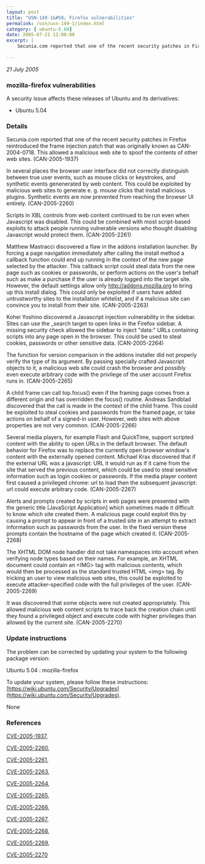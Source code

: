 ```yaml
---
layout: post
title: "USN-149-1&#58; Firefox vulnerabilities"
permalink: /usn/usn-149-1/index.html
category: [ ubuntu-5.04]
date: 2005-07-21 12:00:00
excerpt: |
    Secunia.com reported that one of the recent security patches in Firefox reintroduced the frame injection patch that was originally known as CAN-2004-0718. This allowed a malicious web site to spoof the contents of other web sites. (CAN-2005-1937)
    
--- 
```

 
 

*21 July 2005*

### mozilla-firefox vulnerabilities

A security issue affects these releases of Ubuntu and its derivatives:

* Ubuntu 5.04

### Details

Secunia.com reported that one of the recent security patches in Firefox reintroduced the frame injection patch that was originally known as CAN-2004-0718. This allowed a malicious web site to spoof the contents of other web sites. (CAN-2005-1937)

In several places the browser user interface did not correctly distinguish between true user events, such as mouse clicks or keystrokes, and synthetic events genenerated by web content. This could be exploited by malicious web sites to generate e. g. mouse clicks that install malicious plugins. Synthetic events are now prevented from reaching the browser UI entirely. (CAN-2005-2260)

Scripts in XBL controls from web content continued to be run even when Javascript was disabled. This could be combined with most script-based exploits to attack people running vulnerable versions who thought disabling Javascript would protect them. (CAN-2005-2261)

Matthew Mastracci discovered a flaw in the addons installation launcher. By forcing a page navigation immediately after calling the install method a callback function could end up running in the context of the new page selected by the attacker. This callback script could steal data from the new page such as cookies or passwords, or perform actions on the user&#39;s behalf such as make a purchase if the user is already logged into the target site. However, the default settings allow only http://addons.mozilla.org to bring up this install dialog. This could only be exploited if users have added untrustworthy sites to the installation whitelist, and if a malicious site can convince you to install from their site. (CAN-2005-2263)

Kohei Yoshino discovered a Javascript injection vulnerability in the sidebar. Sites can use the _search target to open links in the Firefox sidebar. A missing security check allowed the sidebar to inject &quot;data:&quot; URLs containing scripts into any page open in the browser. This could be used to steal cookies, passwords or other sensitive data. (CAN-2005-2264)

The function for version comparison in the addons installer did not properly verify the type of its argument. By passing specially crafted Javascript objects to it, a malicious web site could crash the browser and possibly even execute arbitrary code with the privilege of the user account Firefox runs in. (CAN-2005-2265)

A child frame can call top.focus() even if the framing page comes from a different origin and has overridden the focus() routine. Andreas Sandblad discovered that the call is made in the context of the child frame. This could be exploited to steal cookies and passwords from the framed page, or take actions on behalf of a signed-in user. However, web sites with above properties are not very common. (CAN-2005-2266)

Several media players, for example Flash and QuickTime, support scripted content with the ability to open URLs in the default browser. The default behavior for Firefox was to replace the currently open browser window&#39;s content with the externally opened content. Michael Krax discovered that if the external URL was a javascript: URL it would run as if it came from the site that served the previous content, which could be used to steal sensitive information such as login cookies or passwords. If the media player content first caused a privileged chrome: url to load then the subsequent javascript: url could execute arbitrary code. (CAN-2005-2267)

Alerts and prompts created by scripts in web pages were presented with the generic title [JavaScript Application] which sometimes made it difficult to know which site created them. A malicious page could exploit this by causing a prompt to appear in front of a trusted site in an attempt to extract information such as passwords from the user. In the fixed version these prompts contain the hostname of the page which created it. (CAN-2005-2268)

The XHTML DOM node handler did not take namespaces into account when verifying node types based on their names. For example, an XHTML document could contain an &lt;IMG&gt; tag with malicious contents, which would then be processed as the standard trusted HTML &lt;img&gt; tag. By tricking an user to view malicious web sites, this could be exploited to execute attacker-specified code with the full privileges of the user. (CAN-2005-2269)

It was discovered that some objects were not created appropriately. This allowed malicious web content scripts to trace back the creation chain until they found a privileged object and execute code with higher privileges than allowed by the current site. (CAN-2005-2270)

### Update instructions

The problem can be corrected by updating your system to the following package version:

Ubuntu 5.04
 : mozilla-firefox 

To update your system, please follow these instructions: [https://wiki.ubuntu.com/Security/Upgrades](https://wiki.ubuntu.com/Security/Upgrades).

None

### References

 
 [CVE-2005-1937](http://people.ubuntu.com/~ubuntu-security/cve/CVE-2005-1937), 

 [CVE-2005-2260](http://people.ubuntu.com/~ubuntu-security/cve/CVE-2005-2260), 

 [CVE-2005-2261](http://people.ubuntu.com/~ubuntu-security/cve/CVE-2005-2261), 

 [CVE-2005-2263](http://people.ubuntu.com/~ubuntu-security/cve/CVE-2005-2263), 

 [CVE-2005-2264](http://people.ubuntu.com/~ubuntu-security/cve/CVE-2005-2264), 

 [CVE-2005-2265](http://people.ubuntu.com/~ubuntu-security/cve/CVE-2005-2265), 

 [CVE-2005-2266](http://people.ubuntu.com/~ubuntu-security/cve/CVE-2005-2266), 

 [CVE-2005-2267](http://people.ubuntu.com/~ubuntu-security/cve/CVE-2005-2267), 

 [CVE-2005-2268](http://people.ubuntu.com/~ubuntu-security/cve/CVE-2005-2268), 

 [CVE-2005-2269](http://people.ubuntu.com/~ubuntu-security/cve/CVE-2005-2269), 

 [CVE-2005-2270](http://people.ubuntu.com/~ubuntu-security/cve/CVE-2005-2270)
 

